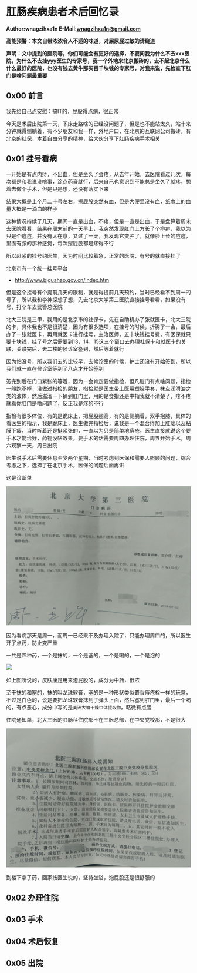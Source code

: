 # 肛肠疾病患者术后回忆录

**Author:wnagzihxa1n
E-Mail:wnagzihxa1n@gmail.com**

**高能预警：本文自带浓浓令人不适的味道，对屎尿屁过敏的请绕道**

**声明：文中提到的医院等，你们可能会有更好的选择，不要问我为什么不去xxx医院，为什么不去挂yyy医生的专家号，我一个外地来北京搬砖的，去不起北京什么什么最好的医院，也没有钱去黄牛那买百千块钱的专家号，对我来说，先检查下肛门是啥问题最重要**

## 0x00 前言

我先给自己点安慰：搞IT的，屁股得点病，很正常

今天是术后出院第一天，下床走路啥的已经没问题了，但是也不能站太久，站十来分钟就得侧躺着，有不少朋友和我一样，外地户口，在北京的互联网公司搬砖，有北京的社保，本着自由分享的精神，给大伙分享下肛肠疾病手术相关

## 0x01 挂号看病

一开始是有点内痔，不出血，但是坐久了会疼，从去年开始，去医院看过几次，每次都是和我说没啥事，涂点药膏就行，后来自己也意识到不能总是坐久了就疼，想着去做个手术，但是只是想，还没有落实下来

结果大概是上个月二十号左右，擦屁股突然有血，但是大便里没有血，纸巾上的血量大概是一滴血的样子

这种情况持续了几天，期间一直是出血，不疼，但是一直是出血，于是盘算着周末去医院看看，结果在周末前的一天早上，我突然发现肛门上方长了个痘痘，我以为只是个痘痘，并没有太在意，又过了一天，我发现它变肿了，就像脸上长的痘痘，里面有脓的那种感觉，每次擦屁股都是疼得不行

所以赶紧的挂号约医生，因为时间比较着急，正常的医院，有号的就直接挂了

北京市有一个统一挂号平台
- http://www.bjguahao.gov.cn/index.htm

但是这个挂号有个提前几天的限制，就是得提前几天预约，当时已经看不到周一的号了，所以我和李神探想了想，先去北京大学第三医院直接挂号看看，如果没有号，打个车去武警总医院

北大三院是三甲，我用的是北京市的社保卡，先在自助机办了张就医卡，北大三院的卡，具体我也不是很清楚，因为有很多选项，在挂号的时候，折腾了一会，最后办了一张就医卡，再用就医卡进行挂号，主治医师，五十块钱挂号费，有医保就只要十块钱，挂了号之后需要到13，14，15这三个窗口去办理社保卡和就医卡的关联，关联完后，去二楼的候诊室签到，然后等着就行

因为怕没号，所以我们去的比较早，去候诊室的时候，护士还没有开始签到，所以我们就一直在候诊室等到了八点才开始签到

签完到后在门口紧张的等着，因为一会肯定要做指检，但凡肛门有点啥问题，指检一般跑不掉，没做过指检的朋友，指检就是医生带上医用塑胶手套，抹点润滑油之类的液体，然后滋溜一下捅到肛门里，用的是食指还是中指我就不清楚了，疼不疼就看你肛门是啥问题了，反正我是疼的不行

指检有很多体位，有的是跪床上，把屁股翘高，有的是侧躺着，双手抱膝，具体的看医生的指示，我是跪床上，医生做完指检后，说我是一个混合痔加上肛瘘以及粘膜下瘘，当时听着还是挺紧张的，一直以为只是简单地痔疮，医生直接就说这个要手术才能治好，药物没啥效果，要手术的话需要周四办理住院，周五开始手术，周六观察一天，周日出院

医生说手术后需要休息至少两个星期，当时考虑到医保和需要人照顾的问题，综合考虑之下，选择了在北京手术，医保的问题后面再讲

这是诊断单

![](Image/1.jpg)

因为看病那天是周一，而周一已经来不及办理入院了，只能办理周四的，所以医生开了点药，防止变严重

一共是四种药，一个是抹的，一个是塞的，一个是喝的，一个是泡的

![](Image/2.jpg)

如上图所说的，皮肤康是用来泡屁股的，成分为中药，很浓

至于抹的和塞的，抹的叫龙珠软膏，塞的是一种形状类似麝香痔疮栓一样的玩意，不过是白色的，说是要把龙珠软膏抹到子弹头上面，然后塞到肛门里，最后一个喝的，有点恶心，成分中写的是`美洲大蠊干燥虫体提取物`，略微有点腥

住院通知单，北大三医的肛肠科住院部不在三医总部，在中央党校那，不是很大

![](Image/3.jpg)

到楼下拿了药，回家按医生说的，坚持坐浴，泡屁股还是很舒服的

## 0x02 办理住院

## 0x03 手术

## 0x04 术后恢复

## 0x05 出院

## 



































































